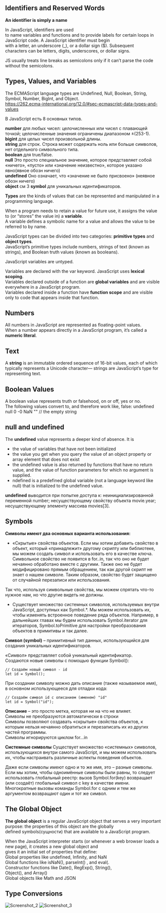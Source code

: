 ## Identifiers and Reserved Words

**An identifier is simply a name**  

In JavaScript, identifiers are used  
to name variables and functions and to provide labels for certain loops in JavaScript code. A JavaScript identifier must begin  
with a letter, an underscore (_), or a dollar sign ($). Subsequent  
characters can be letters, digits, underscores, or dollar signs.

JS usually treats line breaks as semicolons only if it can’t
parse the code without the semicolons.

## Types, Values, and Variables  

The ECMAScript language types are Undefined, Null, Boolean, String, Symbol, Number, BigInt, and Object.  
https://262.ecma-international.org/12.0/#sec-ecmascript-data-types-and-values

В JavaScript есть 8 основных типов.

**number** для любых чисел: целочисленных или чисел с плавающей точкой; целочисленные значения ограничены диапазоном ±(253-1).  
**bigint** для целых чисел произвольной длины.  
**string** для строк. Строка может содержать ноль или больше символов, нет отдельного символьного типа.  
**boolean** для true/false.  
**null** Это просто специальное значение, которое представляет собой «ничего», «пусто» или «значение неизвестно», которое указано явно(явное обозн ничего)  
**undefined** Оно означает, что «значение не было присвоено» (неявное обозн ничего)  
**object** см 3 
**symbol** для уникальных идентификаторов.

**Types** are the kinds of values that can be represented and manipulated in a programming language.  

When a program needs to retain a value for future use, it assigns the value to (or “stores” the value in) a **variable**.  
A variable defines a symbolic name for a value and allows the value to be referred to by name.

JavaScript types can be divided into two categories: **primitive types** and **object types**.  
JavaScript’s primitive types include numbers, strings of text (known as strings), and Boolean truth values (known as booleans).  

JavaScript variables are untyped.  

Variables are declared with the var keyword. JavaScript uses **lexical scoping**.    
Variables declared outside of a function are **global variables** and are visible everywhere in a JavaScript program.  
Variables declared inside a function have **function scope** and are visible only to code that appears inside that function.

## Numbers  

All numbers in JavaScript are represented as floating-point values.  
When a number appears directly in a JavaScript program, it’s called a **numeric literal**.

## Text  

A **string** is an immutable ordered sequence of 16-bit values, each of which typically represents a Unicode character—
strings are JavaScript’s type for representing text.

## Boolean Values  

A boolean value represents truth or falsehood, on or off, yes or no.     
The following values convert to, and therefore work like, false: undefined null 0 -0 NaN "" // the empty string

## null and undefined  

The **undefined** value represents a deeper kind of absence. It is  
- the value of variables that have not been initialized  
- the value you get when you query the value of an object property or array element that does not exist  
- the undefined value is also returned by functions that have no return value, and the value of function parameters for which no argument is supplied.  
- ndefined is a predefined global variable (not a language keyword like null) that is initialized to the undefined value.  

**undefined** выводится при попытке доступа к:
неинициализированной переменной number;
несуществующему свойству объекта movie.year;
несуществующему элементу массива movies[3].


## Symbols  

**Символы имеют два основных варианта использования:**

- «Скрытые» свойства объектов. Если мы хотим добавить свойство в объект, который «принадлежит» другому скрипту или библиотеке, мы можем создать символ и использовать его в качестве ключа. Символьное свойство не появится в for..in, так что оно не будет нечаянно обработано вместе с другими. Также оно не будет модифицировано прямым обращением, так как другой скрипт не знает о нашем символе. Таким образом, свойство будет защищено от случайной перезаписи или использования.

Так что, используя символьные свойства, мы можем спрятать что-то нужное нам, но что другие видеть не должны.

- Существует множество системных символов, используемых внутри JavaScript, доступных как Symbol.*. Мы можем использовать их, чтобы изменять встроенное поведение ряда объектов. Например, в дальнейших главах мы будем использовать Symbol.iterator для итераторов, Symbol.toPrimitive для настройки преобразования объектов в примитивы и так далее. 

**Символ (symbol)** – примитивный тип данных, использующийся для создания уникальных идентификаторов.

«Символ» представляет собой уникальный идентификатор.  
Создаются новые символы с помощью функции Symbol():
``` 
// Создаём новый символ - id
let id = Symbol();
``` 
При создании символу можно дать описание (также называемое имя), в основном использующееся для отладки кода:
``` 
// Создаём символ id с описанием (именем) "id"
let id = Symbol("id");
``` 

**Описание** – это просто метка, которая ни на что не влияет.  
Символы не преобразуются автоматически в строки  
Символы позволяют создавать «скрытые» свойства объектов, к которым нельзя нечаянно обратиться и перезаписать их из других частей программы.  
Символы игнорируются циклом for…in

**Системные символы**
Существует множество «системных» символов, использующихся внутри самого JavaScript, и мы можем использовать их, чтобы настраивать различные аспекты поведения объектов.

Даже если символы имеют одно и то же имя, это – разные символы. Если мы хотим, чтобы одноимённые символы были равны, то следует использовать глобальный реестр: вызов Symbol.for(key) возвращает (или создаёт) глобальный символ с key в качестве имени. Многократные вызовы команды Symbol.for с одним и тем же аргументом возвращают один и тот же символ.

## The Global Object  

**The global object** is a regular JavaScript object that serves a very important purpose: the properties of this object are the globally  
defined symbols(сущности) that are available to a JavaScript program.  

When the JavaScript interpreter starts (or whenever a web browser loads a new page), it creates a new global object and  
gives it an initial set of properties that define:  
 Global properties like undefined, Infinity, and NaN  
 Global functions like isNaN(), parseInt() , and eval(.  
 Constructor functions like Date(), RegExp(), String(),  
 Object(), and Array()  
 Global objects like Math and JSON 
 
 
## Type Conversions
![Screenshot_2](https://user-images.githubusercontent.com/66359081/175017601-1593845c-224f-489d-9ab9-69fc57cb0fc0.png)
![Screenshot_3](https://user-images.githubusercontent.com/66359081/175017610-4ee8062a-ba5f-46d9-ba1a-f35311cdff4e.png)
